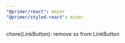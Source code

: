 ```yaml
---
"@primer/react": major
"@primer/styled-react": minor
---
```


chore(LinkButton): remove sx from LinkButton
